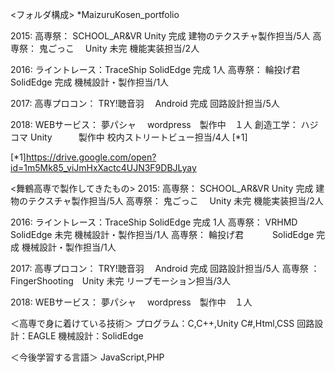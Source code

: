 <フォルダ構成>
*MaizuruKosen_portfolio

2015:
高専祭：       SCHOOL_AR&VR    Unity     完成 建物のテクスチャ製作担当/5人
高専祭：       鬼ごっこ　        Unity     未完 機能実装担当/2人

2016:
ライントレース：TraceShip       SolidEdge  完成 1人
高専祭：       輪投げ君　　　    SolidEdge  完成 機械設計・製作担当/1人

2017:
高専プロコン：  TRY!聴音羽　     Android    完成 回路設計担当/5人

2018:
WEBサービス：  夢パシャ　        wordpress　製作中　１人
創造工学：     ハジコマ          Unity　　　製作中 校内ストリートビュー担当/4人 [*1]

[*1]https://drive.google.com/open?id=1m5Mk85_viJmHxXactc4UJN3F9DBJLyay

<舞鶴高専で製作してきたもの>
2015:
高専祭：       SCHOOL_AR&VR    Unity     完成 建物のテクスチャ製作担当/5人
高専祭：       鬼ごっこ　        Unity     未完 機能実装担当/2人

2016:
ライントレース：TraceShip       SolidEdge  完成 1人
高専祭：       VRHMD　         SolidEdge  未完 機械設計・製作担当/1人
高専祭：       輪投げ君　　　    SolidEdge  完成 機械設計・製作担当/1人

2017:
高専プロコン：  TRY!聴音羽　     Android    完成 回路設計担当/5人
高専祭     ：  FingerShooting　Unity      未完 リープモーション担当/3人

2018:
WEBサービス：  夢パシャ　        wordpress　製作中　１人

＜高専で身に着けている技術＞
プログラム：C,C++,Unity C#,Html,CSS
回路設計：EAGLE
機械設計：SolidEdge

＜今後学習する言語＞
JavaScript,PHP